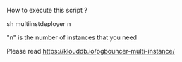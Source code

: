 How to execute this script ?

sh multiinstdeployer n 
  
  "n" is the number of instances that you need 
  
  
  
  Please read https://klouddb.io/pgbouncer-multi-instance/
